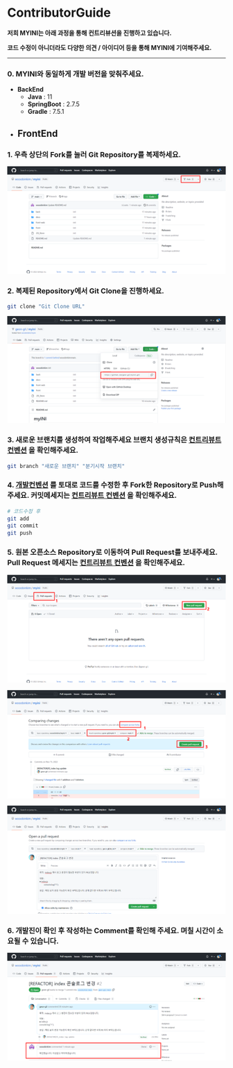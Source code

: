 # ContributorGuide

**저희 MYINI는 아래 과정을 통해 컨트리뷰션을 진행하고 있습니다.** 

**코드 수정이 아니더라도 다양한 의견 / 아이디어 등을 통해 MYINI에 기여해주세요.** 

---

### 0. MYINI와 동일하게 개발 버전을 맞춰주세요.

- **BackEnd**
    - **Java** : 11
    - **SpringBoot** : 2.7.5
    - **Gradle** : 7.5.1
- **FrontEnd**
    - 

 

### 1. 우측 상단의 Fork를 눌러 Git Repository를 복제하세요.

![fork.png](asset/fork.png)

### 2. 복제된 Repository에서 Git Clone을 진행하세요.

```bash
git clone "Git Clone URL"
```

![clone.png](asset/clone.png)

### 3. 새로운 브랜치를 생성하여 작업해주세요 브랜치 생성규칙은 [컨트리뷰트 컨벤션](ContributorConvention.md) 을 확인해주세요.

```bash
git branch "새로운 브랜치" "분기시작 브랜치"
```

### 4. [개발컨벤션](CodeConvention.md) 를 토대로 코드를 수정한 후 Fork한 Repository로 Push해주세요. 커밋메세지는 [컨트리뷰트 컨벤션](ContributorConvention.md) 을 확인해주세요.

```bash
# 코드수정 후
git add
git commit
git push
```

### 5. 원본 오픈소스 Repository로 이동하여 Pull Request를 보내주세요. Pull Request 메세지는 [컨트리뷰트 컨벤션](ContributorConvention.md) 을 확인해주세요.

![pullrequest.png](asset/pullrequest.png)

![pullrequest2.png](asset/pullrequest2.png)

![pullrequest3.png](asset/pullrequest3.PNG)

### 6. 개발진이 확인 후 작성하는 Comment를 확인해 주세요. 며칠 시간이 소요될 수 있습니다.

![comment.png](asset/comment.png)

